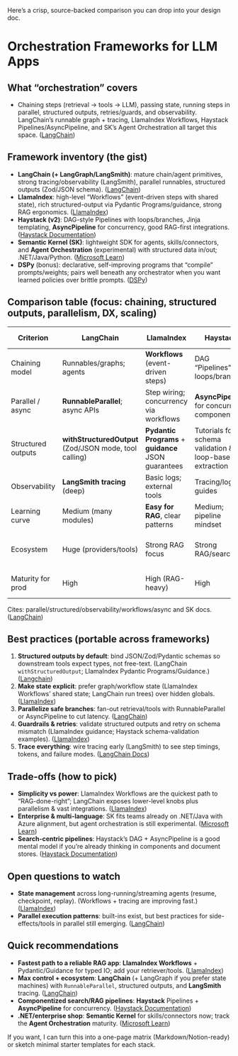 Here’s a crisp, source-backed comparison you can drop into your design doc.

# Orchestration Frameworks for LLM Apps

## What “orchestration” covers

* Chaining steps (retrieval → tools → LLM), passing state, running steps in parallel, structured outputs, retries/guards, and observability. LangChain’s runnable graph + tracing, LlamaIndex Workflows, Haystack Pipelines/AsyncPipeline, and SK’s Agent Orchestration all target this space. ([LangChain][1])

## Framework inventory (the gist)

* **LangChain (+ LangGraph/LangSmith)**: mature chain/agent primitives, strong tracing/observability (LangSmith), parallel runnables, structured outputs (Zod/JSON schema). ([LangChain][1])
* **LlamaIndex**: high-level “Workflows” (event-driven steps with shared state), rich structured-output via Pydantic Programs/guidance, strong RAG ergonomics. ([LlamaIndex][2])
* **Haystack (v2)**: DAG-style Pipelines with loops/branches, Jinja templating, **AsyncPipeline** for concurrency, good RAG-first integrations. ([Haystack Documentation][3])
* **Semantic Kernel (SK)**: lightweight SDK for agents, skills/connectors, and **Agent Orchestration** (experimental) with structured data in/out; .NET/Java/Python. ([Microsoft Learn][4])
* **DSPy** (bonus): declarative, self-improving programs that “compile” prompts/weights; pairs well beneath any orchestrator when you want learned policies over brittle prompts. ([DSPy][5])

## Comparison table (focus: chaining, structured outputs, parallelism, DX, scaling)

| Criterion          | **LangChain**                                          | **LlamaIndex**                                       | **Haystack**                                            | **Semantic Kernel**                       |
| ------------------ | ------------------------------------------------------ | ---------------------------------------------------- | ------------------------------------------------------- | ----------------------------------------- |
| Chaining model     | Runnables/graphs; agents                               | **Workflows** (event-driven steps)                   | DAG “Pipelines” w/ loops/branches                       | Agent orchestration (experimental)        |
| Parallel / async   | **RunnableParallel**; async APIs                       | Step wiring; concurrency via workflows               | **AsyncPipeline** for concurrent components             | Agent patterns; SDK async varies          |
| Structured outputs | **withStructuredOutput** (Zod/JSON mode, tool calling) | **Pydantic Programs** + **guidance** JSON guarantees | Tutorials for schema validation & loop-based extraction | Supports structured in/out in agent flows |
| Observability      | **LangSmith tracing** (deep)                           | Basic logs; external tools                           | Tracing/logging guides                                  | SDK docs; evolving                        |
| Learning curve     | Medium (many modules)                                  | **Easy for RAG**, clear patterns                     | Medium; pipeline mindset                                | Low–Medium; .NET/enterprise feel          |
| Ecosystem          | Huge (providers/tools)                                 | Strong RAG focus                                     | Strong RAG/search                                       | Enterprise & Azure-integrations oriented  |
| Maturity for prod  | High                                                   | High (RAG-heavy)                                     | High                                                    | **Evolving** (agents experimental)        |

Cites: parallel/structured/observability/workflows/async and SK docs. ([LangChain][6])

## Best practices (portable across frameworks)

1. **Structured outputs by default**: bind JSON/Zod/Pydantic schemas so downstream tools expect types, not free-text. (LangChain `withStructuredOutput`; LlamaIndex Pydantic Programs/Guidance.) ([Langchain][7])
2. **Make state explicit**: prefer graph/workflow state (LlamaIndex Workflows’ shared state; LangChain run trees) over hidden globals. ([LlamaIndex][8])
3. **Parallelize safe branches**: fan-out retrieval/tools with RunnableParallel or AsyncPipeline to cut latency. ([LangChain][6])
4. **Guardrails & retries**: validate structured outputs and retry on schema mismatch (LlamaIndex guidance; Haystack schema-validation examples). ([LlamaIndex][9])
5. **Trace everything**: wire tracing early (LangSmith) to see step timings, tokens, and failure modes. ([LangChain Docs][10])

## Trade-offs (how to pick)

* **Simplicity vs power**: LlamaIndex Workflows are the quickest path to “RAG-done-right”; LangChain exposes lower-level knobs plus parallelism & vast integrations. ([LlamaIndex][2])
* **Enterprise & multi-language**: SK fits teams already on .NET/Java with Azure alignment, but agent orchestration is still experimental. ([Microsoft Learn][4])
* **Search-centric pipelines**: Haystack’s DAG + AsyncPipeline is a good mental model if you’re already thinking in components and document stores. ([Haystack Documentation][3])

## Open questions to watch

* **State management** across long-running/streaming agents (resume, checkpoint, replay). (Workflows + tracing are improving fast.) ([LlamaIndex][2])
* **Parallel execution patterns**: built-ins exist, but best practices for side-effects/tools in parallel still emerging. ([LangChain][6])

## Quick recommendations

* **Fastest path to a reliable RAG app**: **LlamaIndex Workflows** + Pydantic/Guidance for typed IO; add your retriever/tools. ([LlamaIndex][2])
* **Max control + ecosystem**: **LangChain** (+ LangGraph if you prefer state machines) with `RunnableParallel`, structured outputs, and **LangSmith** tracing. ([LangChain][6])
* **Componentized search/RAG pipelines**: **Haystack** Pipelines + **AsyncPipeline** for concurrency. ([Haystack Documentation][3])
* **.NET/enterprise shop**: **Semantic Kernel** for skills/connectors now; track the **Agent Orchestration** maturity. ([Microsoft Learn][4])

If you want, I can turn this into a one-page matrix (Markdown/Notion-ready) or sketch minimal starter templates for each stack.

[1]: https://python.langchain.com/docs/concepts/tracing/?utm_source=chatgpt.com "Tracing"
[2]: https://docs.llamaindex.ai/en/stable/module_guides/workflow/?utm_source=chatgpt.com "Workflows"
[3]: https://docs.haystack.deepset.ai/docs/pipelines?utm_source=chatgpt.com "Pipelines"
[4]: https://learn.microsoft.com/en-us/semantic-kernel/overview/?utm_source=chatgpt.com "Introduction to Semantic Kernel"
[5]: https://dspy.ai/?utm_source=chatgpt.com "DSPy"
[6]: https://python.langchain.com/api_reference/core/runnables/langchain_core.runnables.base.RunnableParallel.html?utm_source=chatgpt.com "RunnableParallel — 🦜🔗 LangChain documentation"
[7]: https://js.langchain.com/docs/how_to/structured_output/?utm_source=chatgpt.com "How to return structured data from a model"
[8]: https://docs.llamaindex.ai/en/v0.12.15/understanding/workflows/state/?utm_source=chatgpt.com "Maintaining state"
[9]: https://docs.llamaindex.ai/en/stable/examples/output_parsing/guidance_pydantic_program/?utm_source=chatgpt.com "Guidance Pydantic Program - LlamaIndex"
[10]: https://docs.langchain.com/langsmith/trace-with-langchain?utm_source=chatgpt.com "Trace with LangChain (Python and JS/TS)"
